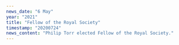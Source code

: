 ```yaml
---
news_date: "6 May"
year: "2021"
title: "Fellow of the Royal Society"
timestamp: "20200724"
news_content: "Philip Torr elected Fellow of the Royal Society."
---
```

